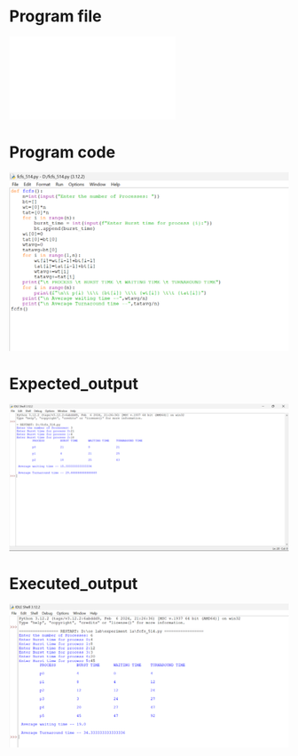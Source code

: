 # Program file
![Program](fcfs_514.py)

# Program code
![Program_code](fcfs_514.png)

# Expected_output
![Expected_output](fcfs_Expected_output_514.png)

# Executed_output
![Executed_output](fcfs_output_514.png)
